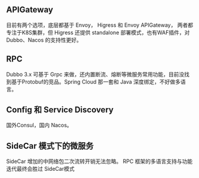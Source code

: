## APIGateway
目前有两个选项，底层都基于 Envoy， Higress 和 Envoy APIGateway， 两者都专注于K8S集群，但 Higress 还提供 standalone 部署模式，也有WAF插件，对 Dubbo、Nacos 的支持性更好。

## RPC
Dubbo 3.x 可基于 Grpc 来做，还内置断流、熔断等微服务常用功能，目前没找到基于Protobuf的竞品。Spring Cloud 那一套和 Java 深度绑定，不好做多语言。

## Config 和 Service Discovery
国外Consul，国内 Nacos。

## SideCar 模式下的微服务
SideCar 增加的中网络包二次流转开销无法忽略。 RPC 框架的多语言支持与功能迭代最终会胜过 SideCar模式


